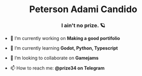 <h1 align="center">Peterson Adami Candido</h1>
<h3 align="center">I ain't no <b>prize</b>. 🪐</h3>

- 🔭 I’m currently working on <b>Making a good portifolio</b>

- 🌱 I’m currently learning <b>Godot, Python, Typescript</b>

- 👯 I’m looking to collaborate on <b>Gamejams</b>

- 📫 How to reach me: <b>@prize34 on Telegram</b>
